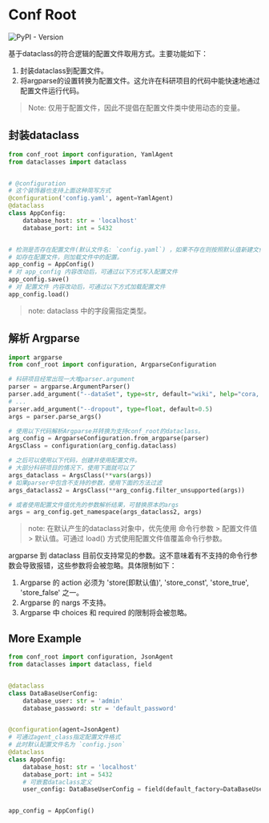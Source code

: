 # Conf Root

![PyPI - Version](https://img.shields.io/pypi/v/conf_root)

基于dataclass的符合逻辑的配置文件取用方式。主要功能如下：

1. 封装dataclass到配置文件。
2. 将argparse的设置转换为配置文件。这允许在科研项目的代码中能快速地通过配置文件运行代码。

> Note: 仅用于配置文件，因此不提倡在配置文件类中使用动态的变量。

## 封装dataclass

```python
from conf_root import configuration, YamlAgent
from dataclasses import dataclass


# @configuration
# 这个装饰器也支持上面这种简写方式
@configuration('config.yaml', agent=YamlAgent)
@dataclass
class AppConfig:
    database_host: str = 'localhost'
    database_port: int = 5432


# 检测是否存在配置文件(默认文件名: `config.yaml`) ，如果不存在则按照默认值新建文件。
# 如存在配置文件，则加载文件中的配置。
app_config = AppConfig()
# 对 app_config 内容改动后，可通过以下方式写入配置文件
app_config.save()
# 对 配置文件 内容改动后，可通过以下方式加载配置文件
app_config.load()
```

> note: dataclass 中的字段需指定类型。

## 解析 Argparse

```python
import argparse
from conf_root import configuration, ArgparseConfiguration

# 科研项目经常出现一大堆parser.argument
parser = argparse.ArgumentParser()
parser.add_argument("--dataSet", type=str, default="wiki", help="cora, citeseer, wiki, corafull, FedDBLP")
# ...
parser.add_argument("--dropout", type=float, default=0.5)
args = parser.parse_args()

# 使用以下代码解析Argparse并转换为支持conf_root的dataclass。
arg_config = ArgparseConfiguration.from_argparse(parser)
ArgsClass = configuration(arg_config.dataclass)

# 之后可以使用以下代码，创建并使用配置文件。
# 大部分科研项目的情况下，使用下面就可以了
args_dataclass = ArgsClass(**vars(args))
# 如果parser中包含不支持的参数，使用下面的方法过滤
args_dataclass2 = ArgsClass(**arg_config.filter_unsupported(args))

# 或者使用配置文件值优先的参数解析结果，可替换原本的args
args = arg_config.get_namespace(args_dataclass2, args)
```

> note: 在默认产生的dataclass对象中，优先使用 命令行参数 > 配置文件值 > 默认值。可通过 load() 方式使用配置文件值覆盖命令行参数。

argparse 到 dataclass 目前仅支持常见的参数。这不意味着有不支持的命令行参数会导致报错，这些参数将会被忽略。具体限制如下：

1. Argparse 的 action 必须为 'store(即默认值)', 'store_const', 'store_true', 'store_false' 之一。
2. Argparse 的 nargs 不支持。
3. Argparse 中 choices 和 required 的限制将会被忽略。

## More Example

```python
from conf_root import configuration, JsonAgent
from dataclasses import dataclass, field


@dataclass
class DataBaseUserConfig:
    database_user: str = 'admin'
    database_password: str = 'default_password'


@configuration(agent=JsonAgent)
# 可通过agent_class指定配置文件格式
# 此时默认配置文件名为 `config.json`
@dataclass
class AppConfig:
    database_host: str = 'localhost'
    database_port: int = 5432
    # 可嵌套dataclass定义
    user_config: DataBaseUserConfig = field(default_factory=DataBaseUserConfig)


app_config = AppConfig()
```
